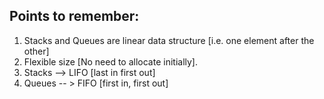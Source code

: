 ## Points to remember:

1. Stacks and Queues are linear data structure [i.e. one element after the other]
2. Flexible size [No need to allocate initially].
3. Stacks  --> LIFO [last in first out]
4. Queues -- > FIFO [first in, first out]

